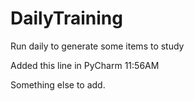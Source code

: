 # DailyTraining
Run daily to generate some items to study

Added this line in PyCharm 11:56AM

Something else to add.
